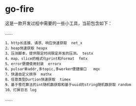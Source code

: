 # go-fire

这是一款开发过程中需要的一些小工具，当前包含如下：

......

```
1、http长连接、请求、响应快速获取  net_x
2、heap快速获取 heapx
3、压测脚本，提供限定时间限定并发的压测。 testx
4、map、slice的格式化print和Format  fmtx
5、error便捷使用封装  errorx
6、pulsar单addr,多topic,多worker便捷接口   mqx
7、快速自定义排序  mathx
8、任意类型Durtion快速获取  timex
9、基于雪花算法的int随机数获取和基于uuid的string随机数获取 random
10、打屏日志 log
```

......